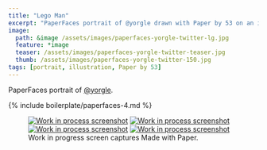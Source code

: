 ```yaml
---
title: "Lego Man"
excerpt: "PaperFaces portrait of @yorgle drawn with Paper by 53 on an iPad."
image: 
  path: &image /assets/images/paperfaces-yorgle-twitter-lg.jpg 
  feature: *image
  teaser: /assets/images/paperfaces-yorgle-twitter-teaser.jpg
  thumb: /assets/images/paperfaces-yorgle-twitter-150.jpg
tags: [portrait, illustration, Paper by 53]
---
```


PaperFaces portrait of [@yorgle](http://twitter.com/yorgle).

{% include boilerplate/paperfaces-4.md %}

<figure class="third">
  <a href="{{ site.url }}/assets/images/paperfaces-yorgle-process-1-lg.jpg"><img src="{{ site.url }}/assets/images/paperfaces-yorgle-process-1-600.jpg" alt="Work in process screenshot"></a>
  <a href="{{ site.url }}/assets/images/paperfaces-yorgle-process-2-lg.jpg"><img src="{{ site.url }}/assets/images/paperfaces-yorgle-process-2-600.jpg" alt="Work in process screenshot"></a>
  <a href="{{ site.url }}/assets/images/paperfaces-yorgle-process-3-lg.jpg"><img src="{{ site.url }}/assets/images/paperfaces-yorgle-process-3-600.jpg" alt="Work in process screenshot"></a>
  <a href="{{ site.url }}/assets/images/paperfaces-yorgle-process-4-lg.jpg"><img src="{{ site.url }}/assets/images/paperfaces-yorgle-process-4-600.jpg" alt="Work in process screenshot"></a>
  <figcaption>Work in progress screen captures Made with Paper.</figcaption>
</figure>